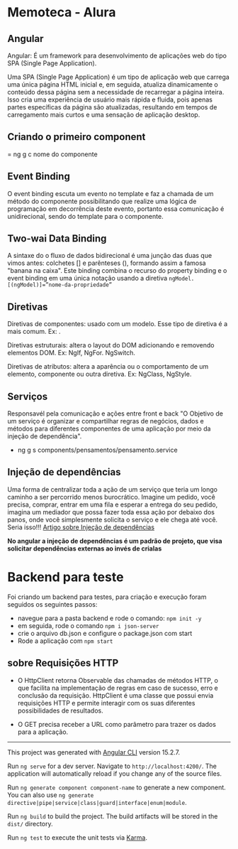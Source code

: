 # Memoteca - Alura

## Angular
Angular: É um framework para desenvolvimento de aplicações web do tipo SPA (Single Page Application).

Uma SPA (Single Page Application) é um tipo de aplicação web que carrega uma única página HTML inicial e, em seguida, atualiza dinamicamente o conteúdo dessa página sem a necessidade de recarregar a página inteira. Isso cria uma experiência de usuário mais rápida e fluida, pois apenas partes específicas da página são atualizadas, resultando em tempos de carregamento mais curtos e uma sensação de aplicação desktop.
## Criando o primeiro component
= ng g c nome do componente

## Event Binding
O event binding escuta um evento no template e faz a chamada de um método do componente possibilitando que realize uma lógica de programação em decorrência deste evento, portanto essa comunicação é unidirecional, sendo do template para o componente.

## Two-wai Data Binding
A sintaxe do o fluxo de dados bidirecional é uma junção das duas que vimos antes: colchetes [] e parênteses (), formando assim a famosa "banana na caixa".
Este binding combina o recurso do property binding e o event binding em uma única notação usando a diretiva 
`ngModel.[(ngModel)]=”nome-da-propriedade”`

## Diretivas
Diretivas de componentes: usado com um modelo. Esse tipo de diretiva é a mais comum.
Ex: <app-listarPensamentos>.

Diretivas estruturais: altera o layout do DOM adicionando e removendo elementos DOM.
Ex: NgIf, NgFor. NgSwitch.

Diretivas de atributos: altera a aparência ou o comportamento de um elemento, componente ou outra diretiva.
Ex: NgClass, NgStyle.

## Serviços
Responsavél pela comunicação e ações entre front e back
"O Objetivo de um serviço é organizar e compartilhar regras de negócios, dados e métodos para diferentes componentes de uma aplicação por meio da injeção de dependência".
- ng g s components/pensamentos/pensamento.service

## Injeção de dependências
Uma forma de centralizar toda a ação de um serviço que teria um longo caminho a ser percorrido menos burocrático.
Imagine um pedido, você precisa, comprar, entrar em uma fila e esperar a entrega do seu pedido, imagina um mediador que possa fazer toda essa ação por debaixo dos panos, onde você simplesmente solicita o serviço e ele chega até você. Seria isso!!!
[Artigo sobre Injeção de dependências](https://www.alura.com.br/artigos/services-injecao-dependencia-angular-o-que-sao-como-funcionam?_gl=1*scusct*_ga*MjA5MjUwOTAwMi4xNjc1NjI1MDY1*_ga_1EPWSW3PCS*MTY5NDI2MjY0Ny42My4xLjE2OTQyNjUzNjUuMC4wLjA.*_fplc*ZXdqVmU0NiUyQjlIOEFBWHh2WE40RDAlMkZYcCUyRllSTlVJaDdRMUF4WTBMSFRlTWRuS1hjVml0b29BZlM1eEpaUjNHdHhFVkJBN0dMUElLREdnNXYlMkJvcUdkbSUyQkhEdGJqJTJGUUpnc1VuR0slMkJnVSUyRkRBQkVlVDQxJTJGck5iSW9IVk53R0ZRJTNEJTNE#:~:text=Sim%2C%20%C3%A9%20s%C3%B3%20isso%20mesmo,declarado%20como%20atributo%20dessa%20classe)

**No angular a injeção de dependências é um padrão de projeto, que visa solicitar dependências externas ao invés de crialas**

# Backend para teste
Foi criando um backend para testes, para criação e execução foram seguidos os seguintes passos:
- navegue para a pasta backend e rode o comando: `npm init -y`
- em seguida, rode o comando `npm i json-server`
- crie o arquivo db.json e configure o package.json com start
- Rode a aplicação com `npm start`

## sobre Requisições HTTP
- O HttpClient retorna Observable das chamadas de métodos HTTP, o que facilita na implementação de regras em caso de sucesso, erro e conclusão da requisição.
HttpClient é uma classe que possui envia requisições HTTP e permite interagir com os suas diferentes possibilidades de resultados.

- O GET precisa receber a URL como parâmetro para trazer os dados para a aplicação.

---

This project was generated with [Angular CLI](https://github.com/angular/angular-cli) version 15.2.7.

Run `ng serve` for a dev server. Navigate to `http://localhost:4200/`. The application will automatically reload if you change any of the source files.

Run `ng generate component component-name` to generate a new component. You can also use `ng generate directive|pipe|service|class|guard|interface|enum|module`.

Run `ng build` to build the project. The build artifacts will be stored in the `dist/` directory.

Run `ng test` to execute the unit tests via [Karma](https://karma-runner.github.io).
